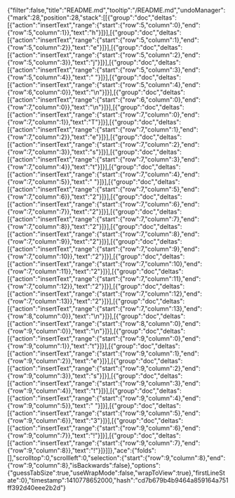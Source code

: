 {"filter":false,"title":"README.md","tooltip":"/README.md","undoManager":{"mark":28,"position":28,"stack":[[{"group":"doc","deltas":[{"action":"insertText","range":{"start":{"row":5,"column":0},"end":{"row":5,"column":1}},"text":"h"}]}],[{"group":"doc","deltas":[{"action":"insertText","range":{"start":{"row":5,"column":1},"end":{"row":5,"column":2}},"text":"e"}]}],[{"group":"doc","deltas":[{"action":"insertText","range":{"start":{"row":5,"column":2},"end":{"row":5,"column":3}},"text":"j"}]}],[{"group":"doc","deltas":[{"action":"insertText","range":{"start":{"row":5,"column":3},"end":{"row":5,"column":4}},"text":" "}]}],[{"group":"doc","deltas":[{"action":"insertText","range":{"start":{"row":5,"column":4},"end":{"row":6,"column":0}},"text":"\n"}]}],[{"group":"doc","deltas":[{"action":"insertText","range":{"start":{"row":6,"column":0},"end":{"row":7,"column":0}},"text":"\n"}]}],[{"group":"doc","deltas":[{"action":"insertText","range":{"start":{"row":7,"column":0},"end":{"row":7,"column":1}},"text":"T"}]}],[{"group":"doc","deltas":[{"action":"insertText","range":{"start":{"row":7,"column":1},"end":{"row":7,"column":2}},"text":"e"}]}],[{"group":"doc","deltas":[{"action":"insertText","range":{"start":{"row":7,"column":2},"end":{"row":7,"column":3}},"text":"s"}]}],[{"group":"doc","deltas":[{"action":"insertText","range":{"start":{"row":7,"column":3},"end":{"row":7,"column":4}},"text":"t"}]}],[{"group":"doc","deltas":[{"action":"insertText","range":{"start":{"row":7,"column":4},"end":{"row":7,"column":5}},"text":" "}]}],[{"group":"doc","deltas":[{"action":"insertText","range":{"start":{"row":7,"column":5},"end":{"row":7,"column":6}},"text":"2"}]}],[{"group":"doc","deltas":[{"action":"insertText","range":{"start":{"row":7,"column":6},"end":{"row":7,"column":7}},"text":"2"}]}],[{"group":"doc","deltas":[{"action":"insertText","range":{"start":{"row":7,"column":7},"end":{"row":7,"column":8}},"text":"2"}]}],[{"group":"doc","deltas":[{"action":"insertText","range":{"start":{"row":7,"column":8},"end":{"row":7,"column":9}},"text":"2"}]}],[{"group":"doc","deltas":[{"action":"insertText","range":{"start":{"row":7,"column":9},"end":{"row":7,"column":10}},"text":"2"}]}],[{"group":"doc","deltas":[{"action":"insertText","range":{"start":{"row":7,"column":10},"end":{"row":7,"column":11}},"text":"2"}]}],[{"group":"doc","deltas":[{"action":"insertText","range":{"start":{"row":7,"column":11},"end":{"row":7,"column":12}},"text":"2"}]}],[{"group":"doc","deltas":[{"action":"insertText","range":{"start":{"row":7,"column":12},"end":{"row":7,"column":13}},"text":"2"}]}],[{"group":"doc","deltas":[{"action":"insertText","range":{"start":{"row":7,"column":13},"end":{"row":8,"column":0}},"text":"\n"}]}],[{"group":"doc","deltas":[{"action":"insertText","range":{"start":{"row":8,"column":0},"end":{"row":9,"column":0}},"text":"\n"}]}],[{"group":"doc","deltas":[{"action":"insertText","range":{"start":{"row":9,"column":0},"end":{"row":9,"column":1}},"text":"t"}]}],[{"group":"doc","deltas":[{"action":"insertText","range":{"start":{"row":9,"column":1},"end":{"row":9,"column":2}},"text":"e"}]}],[{"group":"doc","deltas":[{"action":"insertText","range":{"start":{"row":9,"column":2},"end":{"row":9,"column":3}},"text":"s"}]}],[{"group":"doc","deltas":[{"action":"insertText","range":{"start":{"row":9,"column":3},"end":{"row":9,"column":4}},"text":"t"}]}],[{"group":"doc","deltas":[{"action":"insertText","range":{"start":{"row":9,"column":4},"end":{"row":9,"column":5}},"text":" "}]}],[{"group":"doc","deltas":[{"action":"insertText","range":{"start":{"row":9,"column":5},"end":{"row":9,"column":6}},"text":"3"}]}],[{"group":"doc","deltas":[{"action":"insertText","range":{"start":{"row":9,"column":6},"end":{"row":9,"column":7}},"text":"!"}]}],[{"group":"doc","deltas":[{"action":"insertText","range":{"start":{"row":9,"column":7},"end":{"row":9,"column":8}},"text":"!"}]}]]},"ace":{"folds":[],"scrolltop":0,"scrollleft":0,"selection":{"start":{"row":9,"column":8},"end":{"row":9,"column":8},"isBackwards":false},"options":{"guessTabSize":true,"useWrapMode":false,"wrapToView":true},"firstLineState":0},"timestamp":1410778652000,"hash":"cd7b679b4b9464a859164a751ff392d40eee2b2d"}